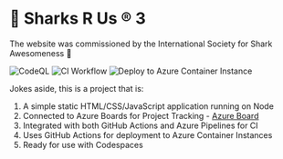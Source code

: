 # :shark: Sharks R Us :registered: 3

The website was commissioned by the International Society for Shark Awesomeness :wave:

![CodeQL](https://github.com/RohitDemo/sharks-r-us/workflows/CodeQL/badge.svg) ![CI Workflow](https://github.com/RohitDemo/sharks-r-us/workflows/CI%20Workflow/badge.svg) ![Deploy to Azure Container Instance](https://github.com/RohitDemo/sharks-r-us/workflows/Deploy%20to%20Azure%20Container%20Instance/badge.svg)

Jokes aside, this is a project that is:
1. A simple static HTML/CSS/JavaScript application running on Node
2. Connected to Azure Boards for Project Tracking - [Azure Board](https://dev.azure.com/RohitAzureDemo/Sharks%20R%20Us/_boards/board/t/Sharks%20R%20Us%20Team/Issues)
3. Integrated with both GitHub Actions and Azure Pipelines for CI
4. Uses GitHub Actions for deployment to Azure Container Instances
5. Ready for use with Codespaces
